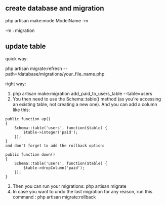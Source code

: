 ## create database and migration

php artisan make:mode ModelName -m 

-m : migration



## update table 
quick way: 

php artisan migrate:refresh --path=/database/migrations/your_file_name.php

right way:

1. php artisan make:migration add_paid_to_users_table --table=users
2. You then need to use the Schema::table() method (as you're accessing an existing table, not creating a new one). And you can add a column like this:
``` JS
public function up()
{
    Schema::table('users', function($table) {
        $table->integer('paid');
    });
}
and don't forget to add the rollback option:

public function down()
{
    Schema::table('users', function($table) {
        $table->dropColumn('paid');
    });
}
```


3. Then you can run your migrations:
    php artisan migrate
4. In case you want to undo the last migration for any reason, run this command :
    php artisan migrate:rollback
